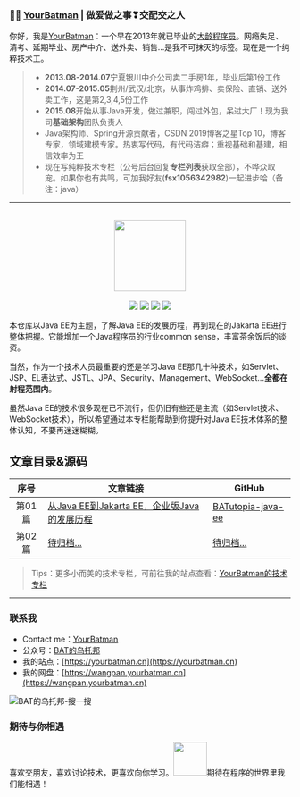 ###  :man_technologist:  [YourBatman](https://yourbatman.cn) | 做爱做之事❣交配交之人
你好，我是[YourBatman](https://yourbatman.cn/about)：一个早在2013年就已毕业的[大龄程序员](https://mp.weixin.qq.com/s/PGIFtpI7aZaxY7es0F6C6Q)。网瘾失足、清考、延期毕业、房产中介、送外卖、销售...是我不可抹灭的标签。现在是一个纯粹技术工。
> - **2013.08-2014.07**宁夏银川中介公司卖二手房1年，毕业后第1份工作
> - **2014.07-2015.05**荆州/武汉/北京，从事炸鸡排、卖保险、直销、送外卖工作，这是第2,3,4,5份工作
> - **2015.08**开始从事Java开发，做过兼职，闯过外包，呆过大厂！现为我司**基础架构**团队负责人
> - Java架构师、Spring开源贡献者，CSDN 2019博客之星Top 10，博客专家，领域建模专家。热衷写代码，有代码洁癖；重视基础和基建，相信效率为王
> - 现在写纯粹技术专栏（公号后台回复**专栏列表**获取全部），不哗众取宠。如果你也有共鸣，可加我好友(**fsx1056342982**)一起进步哈（备注：java）

---

<br/>
<div align="center">
    <a href="https://yourbatman.cn" style="text-decoration:none"><img src="https://cdn.jsdelivr.net/gh/yourbatman/cdn/blog/books/image/book_logo.png" width="128px"></a>
</div>
<br/>

<div align="center">
<a href="https://github.com/yourbatman/tech-column-learning"><img src="https://badgen.net/github/stars/spring-projects/spring-framework?icon=github&color=4ab8a1"></a>
<a href="https://github.com/yourbatman/tech-column-learning"><img src="https://badgen.net/github/forks/spring-projects/spring-framework?icon=github&color=4ab8a1"></a>
<a href="https://yourbatman.cn/columns" target="_blank"><img src="https://bugstack.cn/assets/images/onlinebook.svg"></a>
<a href="https://bugstack.cn/assets/images/qrcode.png?x-oss-process=style/may"><img src="https://cdn.jsdelivr.net/gh/yourbatman/cdn/blog/svg/wechat_public_BATutopia.svg"></a>
</div>

本仓库以Java EE为主题，了解Java EE的发展历程，再到现在的Jakarta EE进行整体把握。它能增加一个Java程序员的行业common sense，丰富茶余饭后的谈资。

当然，作为一个技术人员最重要的还是学习Java EE那几十种技术，如Servlet、JSP、EL表达式、JSTL、JPA、Security、Management、WebSocket...**全都在射程范围内**。

虽然Java EE的技术很多现在已不流行，但仍旧有些还是主流（如Servlet技术、WebSocket技术），所以希望通过本专栏能帮助到你提升对Java EE技术体系的整体认知，不要再迷迷糊糊。

## 文章目录&源码
| 序号 | 文章链接                                     | GitHub                                                       |
| :--: | --------------------------------------------- | ------------------------------------------------------------ |
| 第01篇 | [从Java EE到Jakarta EE，企业版Java的发展历程](https://yourbatman.cn/x2y/3839cb84.html) | [BATutopia-java-ee](https://github.com/yourbatman/BATutopia-java-ee)
| 第02篇 | [待归档...]() | [待归档...]()


> Tips：更多小而美的技术专栏，可前往我的站点查看：[YourBatman的技术专栏](https://yourbatman.cn/columns/)

---

### 联系我
- Contact me：[YourBatman](https://yourbatman.cn)
- 公众号：[BAT的乌托邦](https://yourbatman.cn/image/BAT-utopia-12cm.png)
- 我的站点：[https://yourbatman.cn](https://yourbatman.cn)
- 我的网盘：[https://wangpan.yourbatman.cn](https://wangpan.yourbatman.cn)

![BAT的乌托邦-搜一搜](https://img-blog.csdnimg.cn/20200511100304554.png)

### 期待与你相遇
喜欢交朋友，喜欢讨论技术，更喜欢向你学习。<img src="https://media.giphy.com/media/LnQjpWaON8nhr21vNW/giphy.gif" width="60">期待在程序的世界里我们能相遇！